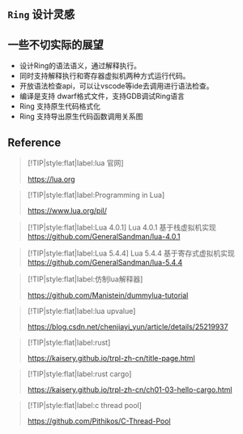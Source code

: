 ## ```Ring``` 设计灵感


## 一些不切实际的展望

- 设计Ring的语法语义，通过解释执行。
- 同时支持解释执行和寄存器虚拟机两种方式运行代码。
- 开放语法检查api，可以让vscode等ide去调用进行语法检查。
- 编译是支持 dwarf格式文件，支持GDB调试Ring语言
- Ring 支持原生代码格式化
- Ring 支持导出原生代码函数调用关系图


## Reference

> [!TIP|style:flat|label:lua 官网]
> 
> https://lua.org


> [!TIP|style:flat|label:Programming in Lua]
> 
> https://www.lua.org/pil/

> [!TIP|style:flat|label:Lua 4.0.1]
> Lua 4.0.1 基于栈虚拟机实现
> https://github.com/GeneralSandman/lua-4.0.1


> [!TIP|style:flat|label:Lua 5.4.4]
> Lua 5.4.4 基于寄存式虚拟机实现
> https://github.com/GeneralSandman/lua-5.4.4

> [!TIP|style:flat|label:仿制lua解释器]
> 
> https://github.com/Manistein/dummylua-tutorial


> [!TIP|style:flat|label:lua upvalue]
> 
> https://blog.csdn.net/chenjiayi_yun/article/details/25219937



> [!TIP|style:flat|label:rust]
> 
> https://kaisery.github.io/trpl-zh-cn/title-page.html


> [!TIP|style:flat|label:rust cargo]
> 
> https://kaisery.github.io/trpl-zh-cn/ch01-03-hello-cargo.html


> [!TIP|style:flat|label:c thread pool]
> 
> https://github.com/Pithikos/C-Thread-Pool
